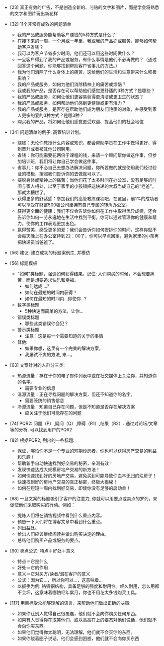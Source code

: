 - [23] 真正有效的广告，不是创造全新的、刁钻的文字和图片，而是学会将熟悉的文字和图片玩出新花样
- [32] 11个非常有成效的问题清单
	- 我的产品或服务能帮助客户赚钱的5种方式是什么？
	- 在接下来的一周、一个月或一年里，我或我的产品亦或服务，能够如何帮助客户省钱？
	- 我可以为客户节省多少时间，他们还可以用这些时间做什么？
	- 一旦客户得到了我的产品或服务，有什么事情是他们不必再做的？（通过回答这个问题，你能够找到帮助客户省事儿的方法。）
	- 我为他们消除了什么身体上的痛苦，这给他们的生活和生意带来什么积极影响？
	- 我的产品或服务，如何为他们消除精神上的痛苦或烦恼？
	- 我或我的产品，是否存在可以帮助他们感觉更舒适的3种方式？是哪些？
	- 我的产品或服务，如何让他们更容易获得更清洁或更卫生的状态？
	- 我的产品或服务，如何帮助他们感到更健康或更有活力？
	- 我的产品或服务，是否存在帮助他们成为朋友们艳羡的对象，并感受到家人更多的爱的3种方式？是哪3种？
	- 购买我的产品，将如何让他们感觉更受欢迎、提高他们的社会地位

- [34] 问题清单的例子: 高管培训计划。
	- 赚钱：无论你教授什么内容或知识，都会帮助学员在工作中做得更好、得到晋升或者被其他公司聘用。
	- 省钱：你可能需要花两倍于课程的钱，来请一个顾问帮你做这件事，但参加培训班，我们将让你自己学会做这件事。
	- 省事儿：你不必自己去想办法解决问题，你所要做的就是使用我们经过验证的模板，按照我们告诉你的去做就可以了。
	- 摆脱身体或精神上的痛苦：当他们花了太多时间在办公室，没有足够的时间与家人相处，以至于家里的小孩错把送快递的大叔当成自己的“老爸”，那就太糟糕了。
	- 获得更多的舒适感：参加我们的高管教练课程吧，在这里，前1%的成功者可以享受在财富500强公司里拥有自己专属的转角办公室。
	- 获得更全面的健康：我们不仅会告诉你如何在工作中取得优异成绩，还会告诉你如何一劳永逸地在生活中找到平衡。你可以通过管理你的健康和精力，使你的工作表现更加出色。
	- 赢得赞美，感受更多的爱：我们会告诉你如何安排你的时间，这样你就不会每天晚上在办公室待到22：00了，你可以早点回家，避免家里的小孩再把快递员当爸爸了。

- [56] 建议: 建立成功的标题案例库, 并模仿

- [56] 标题模板
	- "如何"类标题，强调如何获得结果。记住: 人们购买的时候，不会想要痛苦，而是想要追求快乐和幸福。
		- 如何达成 ...?
		- 如何在最短的时间内获得？
		- 如何在最短的时间内...即使你...?
	- 数字类标题
		- 5种快速而简单的方法，让你...
	- 错误类标题
		- 哪些此类错误你会犯？
	- 警示类标题
		- 注意：这是每一个需要知道的关于的事情
	- 其他: 
		- 如果你想，这里有一个完美的解决方案。
		- 我屡试不爽的方法, 来...。


- [63] 文案针对的人群分三类: 
	- 热源流量：存在于你的电子邮件列表中或在社交媒体上关注你，并知道你的名字。
		- 需要专业的信息
	- 温源流量：正在寻找问题的解决方案，但还不知道你的名字。
		- 需要笼统的销售信息
	- 冷源流量：知道自己存在问题，但是不知道是否存在解决方案
		- 应关注于他们可能存在的问题

- [74] PQR2: 问题（P）,疑问（Q）,障碍（R1）,结果（R2）. 通过对论坛/文章等的分析, 可以找到用户的PQR2
- [82] 根据PQR2, 列出的一些标题: 
	- 保证，哪怕你不是一个专业的短期炒房者，你也可以获得房产交易的利益和乐趣！
	- 帮助新手自动快速找到好交易的秘密，亲测有效！
	- 发现快速达成大规模房地产交易的新方法！
	- 如何快速找到好的房地产交易，避免买到可能导致你血本无归的烂房子！
	- 快速找到好的房地产交易的真正秘密，终极大揭秘！
	- 如何在短短一周内找到好交易，即使你没有足够的启动金！

- [88] 一旦文案的标题吸引了客户的注意力, 你就可以用要点或卖点的罗列，来促使他们采取购买的行动。例如：
	- 提炼人们将在销售视频中看到什么重点内容。
	- 预告一下人们将在博客文章中看到什么重点。
	- 列出益处。
	- 给出人们应该继续阅读并做出购买决定的理由。
	- 总结他们购买产品或服务的要点。

- [90] 卖点公式: 特点＋好处＋意义
	- 特点＝它是什么
	- 好处＝它的作用
	- 意义＝它对买方/读者/潜在客户的意义
	- 公式：因为它...，所以你可以...，这意味着...
	- 以扳手为例: 铬钒钢结构，具备足够的强度和耐用性。经久耐用，怎么用都不会坏，这意味着哪怕经年累月，你也不用花太多钱购买工具。

- [117] 用目标受众能够理解的语言，来帮助他们做出正确的决策:
	- 如果你让别人觉得自己很愚蠢，他们就不会向你购买任何东西。
	- 如果有人觉得你在取笑他们，或以高高在上的姿态对他们说话，他们就不会向你买东西。
	- 如果他们觉得你太聪明，无法理解，他们就不会买你的东西。
	- 如果你绕着圈子说话，他们会感到困惑，他们就不会向你买东西



